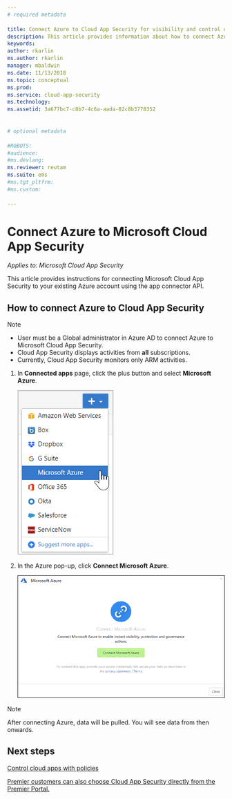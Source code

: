 ```yaml
---
# required metadata

title: Connect Azure to Cloud App Security for visibility and control over use | Microsoft Docs
description: This article provides information about how to connect Azure to Cloud App Security using the API connector.
keywords:
author: rkarlin
ms.author: rkarlin
manager: mbaldwin
ms.date: 11/13/2018
ms.topic: conceptual
ms.prod:
ms.service: cloud-app-security
ms.technology:
ms.assetid: 3a677bc7-c8b7-4c6a-aada-82c8b3778352


# optional metadata

#ROBOTS:
#audience:
#ms.devlang:
ms.reviewer: reutam
ms.suite: ems
#ms.tgt_pltfrm:
#ms.custom:

---
```

# Connect Azure to Microsoft Cloud App Security

*Applies to: Microsoft Cloud App Security*

This article provides instructions for connecting Microsoft Cloud App Security to your existing Azure account using the app connector API.  
  
## How to connect Azure to Cloud App Security  
  
> [!NOTE]
> - User must be a Global administrator in Azure AD to connect Azure to Microsoft Cloud App Security. 
> - Cloud App Security displays activities from **all** subscriptions.
>-  Currently, Cloud App Security monitors only ARM activities. 
 
1.  In **Connected apps** page, click the plus button and select **Microsoft Azure**.  
  
     ![connect Azure](./media/connect-azure-menu.png) 

2.  In the Azure pop-up, click **Connect Microsoft Azure**.

      ![connect Azure](./media/connect-azure.png) 
 
> [!NOTE] 
> After connecting Azure, data will be pulled. You will see data from then onwards.


## Next steps 
[Control cloud apps with policies](control-cloud-apps-with-policies.md)   

[Premier customers can also choose Cloud App Security directly from the Premier Portal.](https://premier.microsoft.com/)  
  
  